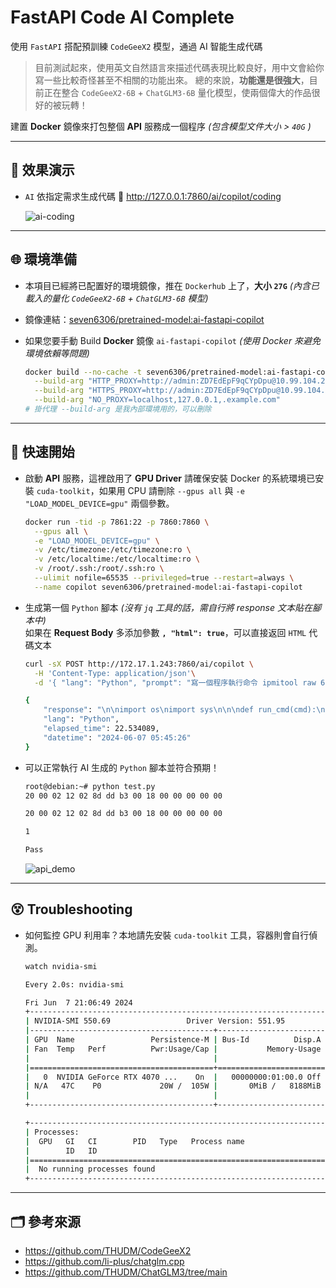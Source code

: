 # FastAPI Code AI Complete

使用 `FastAPI` 搭配預訓練 `CodeGeeX2` 模型，通過 AI 智能生成代碼

> 目前測試起來，使用英文自然語言來描述代碼表現比較良好，用中文會給你寫一些比較奇怪甚至不相關的功能出來。
> 總的來說，**功能還是很強大**，目前正在整合 `CodeGeeX2-6B` + `ChatGLM3-6B` 量化模型，使兩個偉大的作品很好的被玩轉！

建置 **Docker** 鏡像來打包整個 **API** 服務成一個程序 *(包含模型文件大小 > `40G` )*

---

## 🎥 效果演示

- `AI` 依指定需求生成代碼 🔗 http://127.0.0.1:7860/ai/copilot/coding

  ![ai-coding](https://github.com/AllennLiu/fastapi-code-aicomplete/assets/27174570/2978ffa4-e08b-41d7-882e-f83c7011453e)

---

## 🌐 環境準備

- 本項目已經將已配置好的環境鏡像，推在 `Dockerhub` 上了，**大小 `27G`** *(內含已載入的量化 `CodeGeeX2-6B` + `ChatGLM3-6B` 模型)*
- 鏡像連結：[seven6306/pretrained-model:ai-fastapi-copilot](https://hub.docker.com/repository/docker/seven6306/pretrained-model/tags)
- 如果您要手動 Build **Docker** 鏡像 `ai-fastapi-copilot` *(使用 Docker 來避免環境依賴等問題)*

  ```bash
  docker build --no-cache -t seven6306/pretrained-model:ai-fastapi-copilot . \
    --build-arg "HTTP_PROXY=http://admin:ZD7EdEpF9qCYpDpu@10.99.104.250:8081/" \
    --build-arg "HTTPS_PROXY=http://admin:ZD7EdEpF9qCYpDpu@10.99.104.250:8081/" \
    --build-arg "NO_PROXY=localhost,127.0.0.1,.example.com"
  # 掛代理 --build-arg 是我內部環境用的，可以刪除
  ```

---

## 🚀 快速開始

- 啟動 **API** 服務，這裡啟用了 **GPU Driver** 請確保安裝 Docker 的系統環境已安裝 `cuda-toolkit`，如果用 CPU 請刪除 `--gpus all` 與 `-e "LOAD_MODEL_DEVICE=gpu"` 兩個參數。

  ```bash
  docker run -tid -p 7861:22 -p 7860:7860 \
    --gpus all \
    -e "LOAD_MODEL_DEVICE=gpu" \
    -v /etc/timezone:/etc/timezone:ro \
    -v /etc/localtime:/etc/localtime:ro \
    -v /root/.ssh:/root/.ssh:ro \
    --ulimit nofile=65535 --privileged=true --restart=always \
    --name copilot seven6306/pretrained-model:ai-fastapi-copilot
  ```

- 生成第一個 `Python` 腳本 *(沒有 `jq` 工具的話，需自行將 response 文本貼在腳本中)*
  <br>如果在 **Request Body** 多添加參數 **`, "html": true`**，可以直接返回 `HTML` 代碼文本

  ```bash
  curl -sX POST http://172.17.1.243:7860/ai/copilot \
    -H 'Content-Type: application/json'\
    -d '{ "lang": "Python", "prompt": "寫一個程序執行命令 ipmitool raw 6 1 判斷 00 在返回值中打印 Pass 不在就打印 Fail" }' | jq -r .response | tee test.py
  ```

  ```bash
  {
      "response": "\n\nimport os\nimport sys\n\n\ndef run_cmd(cmd):\n    p = os.popen(cmd)\n    return p.read()\n\n\ndef get_status(cmd):\n    p = os.popen(cmd)\n    return p.read()\n\n\ndef get_status_code(cmd):\n    p = os.popen(cmd)\n    return p.read()\n\n\nif __name__ == \"__main__\":\n    cmd = \"ipmitool raw 6 1\"\n    cmd_status = \"ipmitool raw 6 1 | grep '00'\"\n    cmd_status_code = \"ipmitool raw 6 1 | grep '00' | wc -l\"\n\n    print(run_cmd(cmd))\n    print(get_status(cmd_status))\n    print(get_status_code(cmd_status_code))\n\n    if \"00\" in get_status(cmd_status):\n        print(\"Pass\")\n    else:\n        print(\"Fail\")\n\n\n\"\"\"\nipmitool raw 6 1 | grep '00'\nipmitool raw 6 1 | grep '00' | w\n\"\"\"",
      "lang": "Python",
      "elapsed_time": 22.534089,
      "datetime": "2024-06-07 05:45:26"
  }
  ```

- 可以正常執行 AI 生成的 `Python` 腳本並符合預期！

  ```bash
  root@debian:~# python test.py
  20 00 02 12 02 8d dd b3 00 18 00 00 00 00 00

  20 00 02 12 02 8d dd b3 00 18 00 00 00 00 00

  1

  Pass
  ```

  ![api_demo](https://github.com/AllennLiu/fastapi-code-aicomplete/assets/27174570/752d6d17-47a8-4c89-b31b-b03c962703fe)

---

## 😵 Troubleshooting

- 如何監控 GPU 利用率？本地請先安裝 `cuda-toolkit` 工具，容器則會自行偵測。

  ```bash
  watch nvidia-smi
  ```

  ```bash
  Every 2.0s: nvidia-smi                                                                                                                                                                                                                                   Blade-Allen: Fri Jun  7 21:06:49 2024

  Fri Jun  7 21:06:49 2024
  +-----------------------------------------------------------------------------------------+
  | NVIDIA-SMI 550.69                 Driver Version: 551.95         CUDA Version: 12.4     |
  |-----------------------------------------+------------------------+----------------------+
  | GPU  Name                 Persistence-M | Bus-Id          Disp.A | Volatile Uncorr. ECC |
  | Fan  Temp   Perf          Pwr:Usage/Cap |           Memory-Usage | GPU-Util  Compute M. |
  |                                         |                        |               MIG M. |
  |=========================================+========================+======================|
  |   0  NVIDIA GeForce RTX 4070 ...    On  |   00000000:01:00.0 Off |                  N/A |
  | N/A   47C    P0             20W /  105W |       0MiB /   8188MiB |      0%      Default |
  |                                         |                        |                  N/A |
  +-----------------------------------------+------------------------+----------------------+

  +-----------------------------------------------------------------------------------------+
  | Processes:                                                                              |
  |  GPU   GI   CI        PID   Type   Process name                              GPU Memory |
  |        ID   ID                                                               Usage      |
  |=========================================================================================|
  |  No running processes found                                                             |
  +-----------------------------------------------------------------------------------------+
  ```

---

## 🗂 參考來源

- https://github.com/THUDM/CodeGeeX2
- https://github.com/li-plus/chatglm.cpp
- https://github.com/THUDM/ChatGLM3/tree/main
